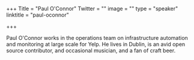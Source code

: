 +++
Title = "Paul O'Connor"
Twitter = ""
image = ""
type = "speaker"
linktitle = "paul-oconnor"

+++

<p>Paul O'Connor works in the operations team on infrastructure automation and monitoring at large scale for Yelp. He lives in Dublin, is an avid open source contributor, and occasional musician, and a fan of craft beer.<p>
